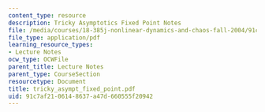 ```yaml
---
content_type: resource
description: Tricky Asymptotics Fixed Point Notes
file: /media/courses/18-385j-nonlinear-dynamics-and-chaos-fall-2004/91c7af2106148637a47d660555f20942_tricky_asympt_fixed_point.pdf
file_type: application/pdf
learning_resource_types:
- Lecture Notes
ocw_type: OCWFile
parent_title: Lecture Notes
parent_type: CourseSection
resourcetype: Document
title: tricky_asympt_fixed_point.pdf
uid: 91c7af21-0614-8637-a47d-660555f20942
---
```

